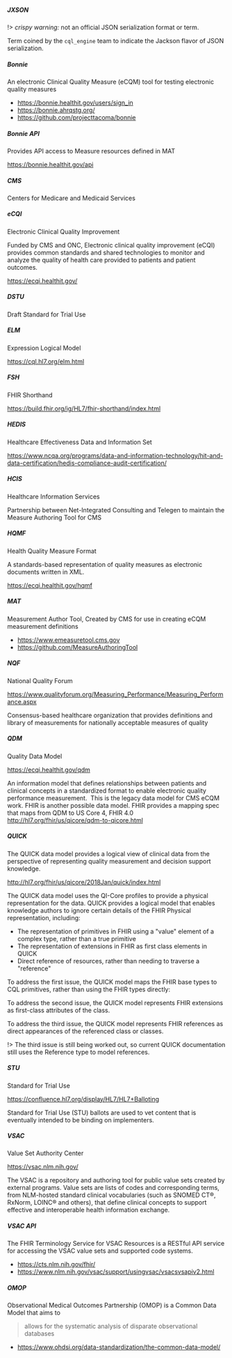 ##### JXSON
!> _crispy warning:_ not an official JSON serialization format or term.

Term coined by the `cql_engine` team to indicate the Jackson flavor of JSON serialization.

##### Bonnie
An electronic Clinical Quality Measure (eCQM) tool for testing electronic quality measures

- https://bonnie.healthit.gov/users/sign_in
- https://bonnie.ahrqstg.org/
- https://github.com/projecttacoma/bonnie

##### Bonnie API
Provides API access to Measure resources defined in MAT

https://bonnie.healthit.gov/api

##### CMS
Centers for Medicare and Medicaid Services

##### eCQI
Electronic Clinical Quality Improvement

Funded by CMS and ONC, Electronic clinical quality improvement (eCQI) provides common standards and shared technologies to monitor and analyze the quality of health care provided to patients and patient outcomes.

https://ecqi.healthit.gov/

##### DSTU
Draft Standard for Trial Use 

##### ELM
Expression Logical Model

https://cql.hl7.org/elm.html

##### FSH
FHIR Shorthand

https://build.fhir.org/ig/HL7/fhir-shorthand/index.html

##### HEDIS
Healthcare Effectiveness Data and Information Set

https://www.ncqa.org/programs/data-and-information-technology/hit-and-data-certification/hedis-compliance-audit-certification/

##### HCIS
Healthcare Information Services 

Partnership between Net-Integrated Consulting and Telegen to maintain the Measure Authoring Tool for CMS

##### HQMF
Health Quality Measure Format

A standards-based representation of quality measures as electronic documents written in XML.

https://ecqi.healthit.gov/hqmf

##### MAT
Measurement Author Tool, Created by CMS for use in creating eCQM measurement definitions

- https://www.emeasuretool.cms.gov
- https://github.com/MeasureAuthoringTool

##### NQF
National Quality Forum

https://www.qualityforum.org/Measuring_Performance/Measuring_Performance.aspx

Consensus-based healthcare organization that provides definitions and library of measurements for nationally acceptable measures of quality

##### QDM
Quality Data Model

https://ecqi.healthit.gov/qdm

An information model that defines relationships between patients and clinical concepts in a standardized format to enable electronic quality performance measurement. 
<csanders> This is the legacy data model for CMS eCQM work. FHIR is another possible data model. FHIR provides a mapping spec that maps from QDM to US Core 4, FHIR 4.0 http://hl7.org/fhir/us/qicore/qdm-to-qicore.html

##### QUICK
The QUICK data model provides a logical view of clinical data from the perspective of representing quality measurement and decision support knowledge.

http://hl7.org/fhir/us/qicore/2018Jan/quick/index.html

The QUICK data model uses the QI-Core profiles to provide a physical representation for the data.
QUICK provides a logical model that enables knowledge authors to ignore certain details of the FHIR Physical representation, including:
- The representation of primitives in FHIR using a "value" element of a complex type, rather than a true primitive
- The representation of extensions in FHIR as first class elements in QUICK
- Direct reference of resources, rather than needing to traverse a "reference"

To address the first issue, the QUICK model maps the FHIR base types to CQL primitives, rather than using the FHIR types directly:

To address the second issue, the QUICK model represents FHIR extensions as first-class attributes of the class. 

To address the third issue, the QUICK model represents FHIR references as direct appearances of the referenced class or classes.

!> The third issue is still being worked out, so current QUICK documentation still uses the Reference type to model references.

##### STU
Standard for Trial Use

https://confluence.hl7.org/display/HL7/HL7+Balloting

Standard for Trial Use (STU) ballots are used to vet content that is eventually intended to be binding on implementers.

##### VSAC
Value Set Authority Center

https://vsac.nlm.nih.gov/

The VSAC is a repository and authoring tool for public value sets created by external programs. Value sets are lists of codes and corresponding terms, from NLM-hosted standard clinical vocabularies (such as SNOMED CT®, RxNorm, LOINC® and others), that define clinical concepts to support effective and interoperable health information exchange.

##### VSAC API
The FHIR Terminology Service for VSAC Resources is a RESTful API service for accessing the VSAC value sets and supported code systems.

- https://cts.nlm.nih.gov/fhir/
- https://www.nlm.nih.gov/vsac/support/usingvsac/vsacsvsapiv2.html

##### OMOP
Observational Medical Outcomes Partnership (OMOP) is a Common Data Model that aims to

> allows for the systematic analysis of disparate observational databases

- https://www.ohdsi.org/data-standardization/the-common-data-model/

